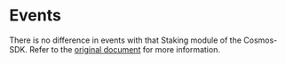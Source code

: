 <!--
order: 6
-->

# Events

There is no difference in events with that Staking module of the Cosmos-SDK. Refer to the [original document](../../staking/spec/07_events.md) for more information.
